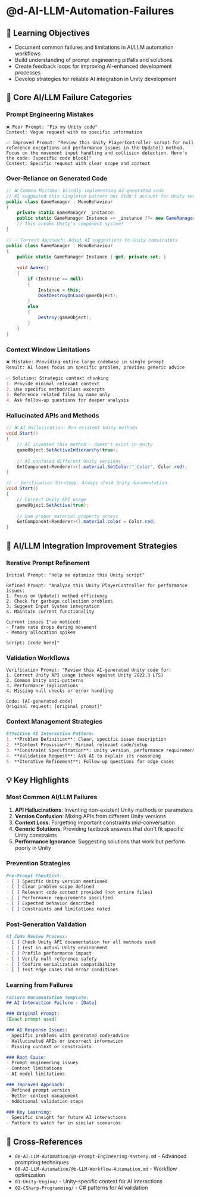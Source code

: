 # @d-AI-LLM-Automation-Failures

## 🎯 Learning Objectives
- Document common failures and limitations in AI/LLM automation workflows
- Build understanding of prompt engineering pitfalls and solutions
- Create feedback loops for improving AI-enhanced development processes
- Develop strategies for reliable AI integration in Unity development

## 🔧 Core AI/LLM Failure Categories

### Prompt Engineering Mistakes
```prompt
❌ Poor Prompt: "Fix my Unity code"
Context: Vague request with no specific information

✅ Improved Prompt: "Review this Unity PlayerController script for null reference exceptions and performance issues in the Update() method. Focus on the movement input handling and collision detection. Here's the code: [specific code block]"
Context: Specific request with clear scope and context
```

### Over-Reliance on Generated Code
```csharp
// ❌ Common Mistake: Blindly implementing AI-generated code
// AI suggested this singleton pattern but didn't account for Unity serialization
public class GameManager : MonoBehaviour
{
    private static GameManager _instance;
    public static GameManager Instance => _instance ??= new GameManager();
    // This breaks Unity's component system!
}

// ✅ Correct Approach: Adapt AI suggestions to Unity constraints
public class GameManager : MonoBehaviour
{
    public static GameManager Instance { get; private set; }
    
    void Awake()
    {
        if (Instance == null)
        {
            Instance = this;
            DontDestroyOnLoad(gameObject);
        }
        else
        {
            Destroy(gameObject);
        }
    }
}
```

### Context Window Limitations
```markdown
❌ Mistake: Providing entire large codebase in single prompt
Result: AI loses focus on specific problem, provides generic advice

✅ Solution: Strategic context chunking
1. Provide minimal relevant context
2. Use specific method/class excerpts
3. Reference related files by name only
4. Ask follow-up questions for deeper analysis
```

### Hallucinated APIs and Methods
```csharp
// ❌ AI Hallucination: Non-existent Unity methods
void Start()
{
    // AI invented this method - doesn't exist in Unity
    gameObject.SetActiveInHierarchy(true);
    
    // AI confused different Unity versions
    GetComponent<Renderer>().material.SetColor("_Color", Color.red);
}

// ✅ Verification Strategy: Always check Unity documentation
void Start()
{
    // Correct Unity API usage
    gameObject.SetActive(true);
    
    // Use proper material property access
    GetComponent<Renderer>().material.color = Color.red;
}
```

## 🚀 AI/LLM Integration Improvement Strategies

### Iterative Prompt Refinement
```prompt
Initial Prompt: "Help me optimize this Unity script"

Refined Prompt: "Analyze this Unity PlayerController for performance issues:
1. Focus on Update() method efficiency
2. Check for garbage collection problems
3. Suggest Input System integration
4. Maintain current functionality

Current issues I've noticed:
- Frame rate drops during movement
- Memory allocation spikes

Script: [code here]"
```

### Validation Workflows
```prompt
Verification Prompt: "Review this AI-generated Unity code for:
1. Correct Unity API usage (check against Unity 2022.3 LTS)
2. Common Unity anti-patterns
3. Performance implications
4. Missing null checks or error handling

Code: [AI-generated code]
Original request: [original prompt]"
```

### Context Management Strategies
```markdown
Effective AI Interaction Pattern:
1. **Problem Definition**: Clear, specific issue description
2. **Context Provision**: Minimal relevant code/setup
3. **Constraint Specification**: Unity version, performance requirements
4. **Validation Request**: Ask AI to explain its reasoning
5. **Iterative Refinement**: Follow-up questions for edge cases
```

## 💡 Key Highlights

### Most Common AI/LLM Failures
1. **API Hallucinations**: Inventing non-existent Unity methods or parameters
2. **Version Confusion**: Mixing APIs from different Unity versions
3. **Context Loss**: Forgetting important constraints mid-conversation
4. **Generic Solutions**: Providing textbook answers that don't fit specific Unity constraints
5. **Performance Ignorance**: Suggesting solutions that work but perform poorly in Unity

### Prevention Strategies
```markdown
Pre-Prompt Checklist:
- [ ] Specific Unity version mentioned
- [ ] Clear problem scope defined
- [ ] Relevant code context provided (not entire files)
- [ ] Performance requirements specified
- [ ] Expected behavior described
- [ ] Constraints and limitations noted
```

### Post-Generation Validation
```markdown
AI Code Review Process:
- [ ] Check Unity API documentation for all methods used
- [ ] Test in actual Unity environment
- [ ] Profile performance impact
- [ ] Verify null reference safety
- [ ] Confirm serialization compatibility
- [ ] Test edge cases and error conditions
```

### Learning from Failures
```markdown
Failure Documentation Template:
## AI Interaction Failure - [Date]

### Original Prompt:
[Exact prompt used]

### AI Response Issues:
- Specific problems with generated code/advice
- Hallucinated APIs or incorrect information
- Missing context or constraints

### Root Cause:
- Prompt engineering issues
- Context limitations
- AI model limitations

### Improved Approach:
- Refined prompt version
- Better context management
- Additional validation steps

### Key Learning:
- Specific insight for future AI interactions
- Pattern to watch for in similar scenarios
```

## 🔗 Cross-References
- `08-AI-LLM-Automation/@a-Prompt-Engineering-Mastery.md` - Advanced prompting techniques
- `08-AI-LLM-Automation/@b-LLM-Workflow-Automation.md` - Workflow optimization
- `01-Unity-Engine/` - Unity-specific context for AI interactions
- `02-CSharp-Programming/` - C# patterns for AI validation